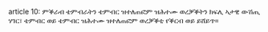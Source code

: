 article 10: ምቕራብ ቴምብራትን ቴምብር ዝተለጠፎም ዝሕተሙ ወረቓቕትን
ክፍሊ ኣታዊ ውሽጢ ሃገር፣ ቴምብር ወይ ቴምብር ዝሕተሙ ዝተለጠፎም ወረቓቕቲ የቕርብ ወይ ይሸይጥ።
<ul>
</ul>